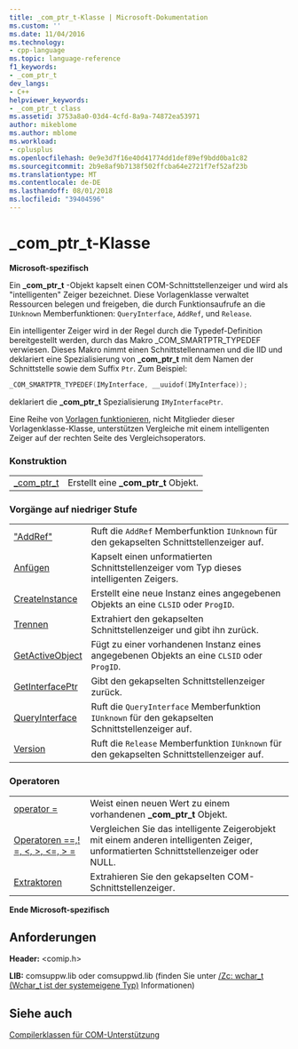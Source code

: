 ```yaml
---
title: _com_ptr_t-Klasse | Microsoft-Dokumentation
ms.custom: ''
ms.date: 11/04/2016
ms.technology:
- cpp-language
ms.topic: language-reference
f1_keywords:
- _com_ptr_t
dev_langs:
- C++
helpviewer_keywords:
- _com_ptr_t class
ms.assetid: 3753a8a0-03d4-4cfd-8a9a-74872ea53971
author: mikeblome
ms.author: mblome
ms.workload:
- cplusplus
ms.openlocfilehash: 0e9e3d7f16e40d41774dd1def89ef9bdd0ba1c82
ms.sourcegitcommit: 2b9e8af9b7138f502ffcba64e2721f7ef52af23b
ms.translationtype: MT
ms.contentlocale: de-DE
ms.lasthandoff: 08/01/2018
ms.locfileid: "39404596"
---
```

# <a name="comptrt-class"></a>_com_ptr_t-Klasse
**Microsoft-spezifisch**  
  
 Ein **_com_ptr_t** -Objekt kapselt einen COM-Schnittstellenzeiger und wird als "intelligenten" Zeiger bezeichnet. Diese Vorlagenklasse verwaltet Ressourcen belegen und freigeben, die durch Funktionsaufrufe an die `IUnknown` Memberfunktionen: `QueryInterface`, `AddRef`, und `Release`.  
  
 Ein intelligenter Zeiger wird in der Regel durch die Typedef-Definition bereitgestellt werden, durch das Makro _COM_SMARTPTR_TYPEDEF verwiesen. Dieses Makro nimmt einen Schnittstellennamen und die IID und deklariert eine Spezialisierung von **_com_ptr_t** mit dem Namen der Schnittstelle sowie dem Suffix `Ptr`. Zum Beispiel:  
  
```cpp 
_COM_SMARTPTR_TYPEDEF(IMyInterface, __uuidof(IMyInterface));  
```  
  
 deklariert die **_com_ptr_t** Spezialisierung `IMyInterfacePtr`.  
  
 Eine Reihe von [Vorlagen funktionieren](../cpp/relational-function-templates.md), nicht Mitglieder dieser Vorlagenklasse-Klasse, unterstützen Vergleiche mit einem intelligenten Zeiger auf der rechten Seite des Vergleichsoperators.  
  
### <a name="construction"></a>Konstruktion  
  
|||  
|-|-|  
|[_com_ptr_t](../cpp/com-ptr-t-com-ptr-t.md)|Erstellt eine **_com_ptr_t** Objekt.|  
  
### <a name="low-level-operations"></a>Vorgänge auf niedriger Stufe  
  
|||  
|-|-|  
|["AddRef"](../cpp/com-ptr-t-addref.md)|Ruft die `AddRef` Memberfunktion `IUnknown` für den gekapselten Schnittstellenzeiger auf.|  
|[Anfügen](../cpp/com-ptr-t-attach.md)|Kapselt einen unformatierten Schnittstellenzeiger vom Typ dieses intelligenten Zeigers.|  
|[CreateInstance](../cpp/com-ptr-t-createinstance.md)|Erstellt eine neue Instanz eines angegebenen Objekts an eine `CLSID` oder `ProgID`.|  
|[Trennen](../cpp/com-ptr-t-detach.md)|Extrahiert den gekapselten Schnittstellenzeiger und gibt ihn zurück.|  
|[GetActiveObject](../cpp/com-ptr-t-getactiveobject.md)|Fügt zu einer vorhandenen Instanz eines angegebenen Objekts an eine `CLSID` oder `ProgID`.|  
|[GetInterfacePtr](../cpp/com-ptr-t-getinterfaceptr.md)|Gibt den gekapselten Schnittstellenzeiger zurück.|  
|[QueryInterface](../cpp/com-ptr-t-queryinterface.md)|Ruft die `QueryInterface` Memberfunktion `IUnknown` für den gekapselten Schnittstellenzeiger auf.|  
|[Version](../cpp/com-ptr-t-release.md)|Ruft die `Release` Memberfunktion `IUnknown` für den gekapselten Schnittstellenzeiger auf.|  
  
### <a name="operators"></a>Operatoren  
  
|||  
|-|-|  
|[operator =](../cpp/com-ptr-t-operator-equal.md)|Weist einen neuen Wert zu einem vorhandenen **_com_ptr_t** Objekt.|  
|[Operatoren ==,! =, \<, >, \<=, > =](../cpp/com-ptr-t-relational-operators.md)|Vergleichen Sie das intelligente Zeigerobjekt mit einem anderen intelligenten Zeiger, unformatierten Schnittstellenzeiger oder NULL.|  
|[Extraktoren](../cpp/com-ptr-t-extractors.md)|Extrahieren Sie den gekapselten COM-Schnittstellenzeiger.|  
  
**Ende Microsoft-spezifisch**  
  
## <a name="requirements"></a>Anforderungen  
 **Header:** \<comip.h>  
  
 **LIB:** comsuppw.lib oder comsuppwd.lib (finden Sie unter [/Zc: wchar_t (Wchar_t ist der systemeigene Typ)](../build/reference/zc-wchar-t-wchar-t-is-native-type.md) Informationen)  
  
## <a name="see-also"></a>Siehe auch  
 [Compilerklassen für COM-Unterstützung](../cpp/compiler-com-support-classes.md)